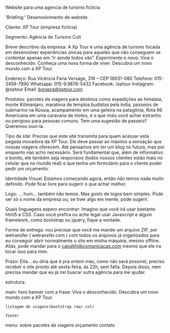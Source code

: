 Website para uma agencia de turismo ficticia


'Briefing:' Desenvolvimento de website.

Cliente:  XP Tour (empresa fictícia)

Segmento:  Agência de Turismo Cult

Breve descritivo da empresa: A Xp Tour é uma agência de turismo focada em desenvolver experiências únicas para aqueles que não conseguem se contentar apenas em “ir aonde todos vão”. Experimente o novo. Viva o desconhecido. Conheça uma nova forma de viver. Descubra um novo mundo com a XP Tour.

Endereço: Rua Vicência Faria Versage, 318 – CEP 18031-080
Telefone: 015-3456-7890
Whatsapp: 015-9.9876-5432
Facebook: /xptour
Instagram: @xptour
Email: borapra@xptour.com
 

Produtos: pacotes de viagens para destinos como expedições ao himalaia, monte Kilimanjaro, maratona de templos budistas pela índia, passeios de submarino na Rússia, acampamento em uma geleira na patagônia, Rota 66 Americana em uma caravana de motos, e o que mais você achar estranho ou perigoso para pessoas comuns. Tem uma sugestão de passeio? Queremos ouvi-la.

Tipo de site: Preciso que este site transmita para quem acessar esta pegada inovadora da XP Tour. Ele deve passar ao máximo a sensação que nossas viagens oferecem. Até pensamos em ter um blog no futuro, mas por enquanto não acho necessário. Será fundamental que, além de informativo e bonito, ele também seja responsivo (todos nossos clientes estão mais no celular que no mundo real) e que tenha um formulário para o cliente poder pedir um orçamento.

Identidade Visual: Estamos começando agora, então não temos nada muito definido. Pode ficar livre para sugerir o que achar melhor.

Logo: ... hum... também não temos. Mas gosto de logos bem simples. Pode ser só o nome da empresa ou, se tiver algo em mente, pode sugerir.

Quais linguagens espero encontrar: Imagino que você irá usar bastante html5 e CSS. Caso você prefira ou ache legal usar Javascript e algum framework, como bootstrap ou jquery, fique a vontade.

Forma de entrega: vou precisar que você me mande um arquivo ZIP, por wetransfer ( wetransfer.com ) com todos os arquivos já organizados para eu conseguir abrir normalmente o site em minha máquina, mesmo offline. Aliás, pode mandar para o caio@folkcomunicacao.com mesmo que ele ira tocar isso para mim.

Prazo: Eita... eu diria que é pra ontem mas, como não será possível, preciso receber o site pronto até sexta-feira, às 22h, sem falta. Depois disso, nem precisa mandar que eu já irei buscar outra agência para me ajudar.


estrutura:

main:
	hero banner com a frase:
		Viva o desconhecido.
		Descubra um novo mundo com a XP Tour.

	listagem de viagens(bootstrap row/ col)

	footer
	



menu:
	sobre
	pacotes de viagens
	orçamento
	contato